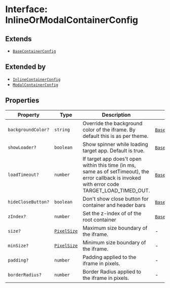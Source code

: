 # Interface: InlineOrModalContainerConfig

## Extends

- [`BaseContainerConfig`](base-container-config/index.md)

## Extended by

- [`InlineContainerConfig`](inline-container-config/index.md/index.md)
- [`ModalContainerConfig`](modal-container-config/index.md)

## Properties

| Property | Type | Description | Inherited from |
| ------ | ------ | ------ | ------ |
| `backgroundColor?` | `string` | Override the background color of the iframe. By default this is as per theme. | [`BaseContainerConfig`](base-container-config/index.md).`backgroundColor` |
| `showLoader?` | `boolean` | Show spinner while loading target app. Default is true. | [`BaseContainerConfig`](base-container-config/index.md).`showLoader` |
| `loadTimeout?` | `number` | If target app does't open within this time (in ms, same as of setTimeout), the error callback is invoked with error code TARGET_LOAD_TIMED_OUT. | [`BaseContainerConfig`](base-container-config/index.md).`loadTimeout` |
| `hideCloseButton?` | `boolean` | Don't show close button for container and header bars | [`BaseContainerConfig`](base-container-config/index.md).`hideCloseButton` |
| `zIndex?` | `number` | Set the z-index of of the root container | [`BaseContainerConfig`](base-container-config/index.md).`zIndex` |
| `size?` | [`PixelSize`](../../Asset.types/interfaces/pixel-size/index.md) | Maximum size boundary of the iframe. | - |
| `minSize?` | [`PixelSize`](../../Asset.types/interfaces/pixel-size/index.md) | Minimum size boundary of the iframe. | - |
| `padding?` | `number` | Padding applied to the iframe in pixels. | - |
| `borderRadius?` | `number` | Border Radius applied to the iframe in pixels. | - |
